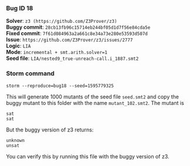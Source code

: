 ### Bug ID 18

**Solver**: `z3 (https://github.com/Z3Prover/z3)`
<br>
**Buggy commit**: `28cb13fb96c15714eb244bf05d1d7f56e84cda5e`
<br>
**Fixed commit**: `7f61d084963a2a661c8e34a73e280e53593d507d`
<br>
**Issue**: `https://github.com/Z3Prover/z3/issues/2777`
<br>
**Logic**: `LIA`
<br>
**Mode**: `incremental + smt.arith.solver=1`
<br>
**Seed file**: `LIA/nested9_true-unreach-call.i_1887.smt2`


### Storm command

```
storm --reproduce=bug18 --seed=1595779325
```


This will generate 1000 mutants of the seed file `seed.smt2` and copy the buggy mutant to this folder with the 
name `mutant_102.smt2`. 
The mutant is 
```
sat
sat
``` 

But the buggy version of z3 returns: 
```
unknown
unsat
``` 
You can verify this by running this file with the buggy version of z3. 


